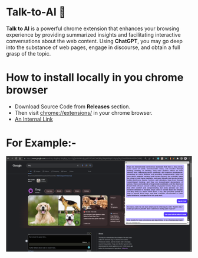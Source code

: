 # Talk-to-AI 🤖
**Talk to AI** is a powerful chrome extension that enhances your browsing experience by providing summarized insights and facilitating interactive conversations about the web content. Using **ChatGPT**, you may go deep into the substance of web pages, engage in discourse, and obtain a full grasp of the topic. 

# How to install locally in you chrome browser
* Download Source Code from **Releases** section.
* Then visit [chrome://extensions/](chrome://extensions/) in your chrome browser.
* [An Internal Link](/guides/content/editing-an-existing-page)


# For Example:-
<img src="ayush.png">
